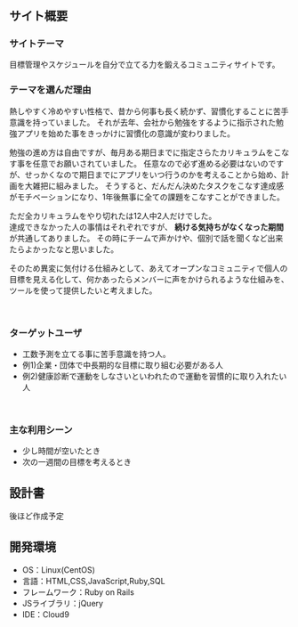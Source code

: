 # <!--継続は力なり-->

## サイト概要
### サイトテーマ
目標管理やスケジュールを自分で立てる力を鍛えるコミュニティサイトです。
​
### テーマを選んだ理由  
熱しやすく冷めやすい性格で、昔から何事も長く続かず、習慣化することに苦手意識を持っていました。
それが去年、会社から勉強をするように指示された勉強アプリを始めた事をきっかけに習慣化の意識が変わりました。
  
勉強の進め方は自由ですが、毎月ある期日までに指定さらたカリキュラムをこなす事を任意でお願いされていました。
任意なので必ず進める必要はないのですが、せっかくなので期日までにアプリをいつ行うのかを考えることから始め、計画を大雑把に組みました。
そうすると、だんだん決めたタスクをこなす達成感がモチベーションになり、1年後無事に全ての課題をこなすことができました。
  
ただ全カリキュラムをやり切れたは12人中2人だけでした。  
達成できなかった人の事情はそれぞれですが、 **続ける気持ちがなくなった期間** が共通してありました。
その時にチームで声かけや、個別で話を聞くなど出来たらよかったなと思いました。
  
そのため異変に気付ける仕組みとして、あえてオープンなコミュニティで個人の目標を見える化して、何かあったらメンバーに声をかけられるような仕組みを、ツールを使って提供したいと考えました。

​
### ターゲットユーザ
- 工数予測を立てる事に苦手意識を持つ人。
- 例1)企業・団体で中長期的な目標に取り組む必要がある人
- 例2)健康診断で運動をしなさいといわれたので運動を習慣的に取り入れたい人

​
### 主な利用シーン
- 少し時間が空いたとき
- 次の一週間の目標を考えるとき
​
 
## 設計書
後ほど作成予定
​
## 開発環境
- OS：Linux(CentOS)
- 言語：HTML,CSS,JavaScript,Ruby,SQL
- フレームワーク：Ruby on Rails
- JSライブラリ：jQuery
- IDE：Cloud9
  
